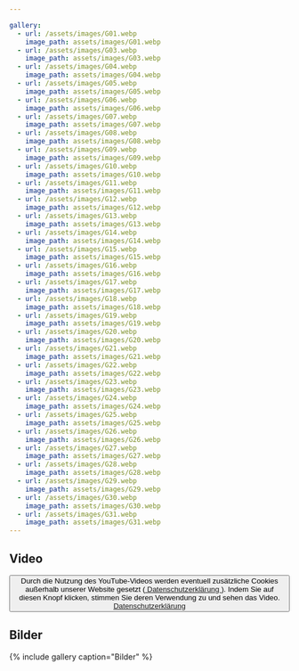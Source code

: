 ```yaml
---

gallery:
  - url: /assets/images/G01.webp
    image_path: assets/images/G01.webp
  - url: /assets/images/G03.webp
    image_path: assets/images/G03.webp
  - url: /assets/images/G04.webp
    image_path: assets/images/G04.webp
  - url: /assets/images/G05.webp
    image_path: assets/images/G05.webp
  - url: /assets/images/G06.webp
    image_path: assets/images/G06.webp
  - url: /assets/images/G07.webp
    image_path: assets/images/G07.webp
  - url: /assets/images/G08.webp
    image_path: assets/images/G08.webp
  - url: /assets/images/G09.webp
    image_path: assets/images/G09.webp
  - url: /assets/images/G10.webp
    image_path: assets/images/G10.webp
  - url: /assets/images/G11.webp
    image_path: assets/images/G11.webp
  - url: /assets/images/G12.webp
    image_path: assets/images/G12.webp
  - url: /assets/images/G13.webp
    image_path: assets/images/G13.webp
  - url: /assets/images/G14.webp
    image_path: assets/images/G14.webp
  - url: /assets/images/G15.webp
    image_path: assets/images/G15.webp
  - url: /assets/images/G16.webp
    image_path: assets/images/G16.webp
  - url: /assets/images/G17.webp
    image_path: assets/images/G17.webp
  - url: /assets/images/G18.webp
    image_path: assets/images/G18.webp
  - url: /assets/images/G19.webp
    image_path: assets/images/G19.webp
  - url: /assets/images/G20.webp
    image_path: assets/images/G20.webp
  - url: /assets/images/G21.webp
    image_path: assets/images/G21.webp
  - url: /assets/images/G22.webp
    image_path: assets/images/G22.webp
  - url: /assets/images/G23.webp
    image_path: assets/images/G23.webp
  - url: /assets/images/G24.webp
    image_path: assets/images/G24.webp
  - url: /assets/images/G25.webp
    image_path: assets/images/G25.webp
  - url: /assets/images/G26.webp
    image_path: assets/images/G26.webp
  - url: /assets/images/G27.webp
    image_path: assets/images/G27.webp
  - url: /assets/images/G28.webp
    image_path: assets/images/G28.webp
  - url: /assets/images/G29.webp
    image_path: assets/images/G29.webp
  - url: /assets/images/G30.webp
    image_path: assets/images/G30.webp
  - url: /assets/images/G31.webp
    image_path: assets/images/G31.webp
---
```


## Video

<div id="youtube-container">
  <button id="YouTubeB" onclick="showYouTube()">Durch die Nutzung des YouTube-Videos werden eventuell zusätzliche Cookies außerhalb unserer Website gesetzt (<a href='/_pages/datenschutz/'> Datenschutzerklärung </a>). Indem Sie auf diesen Knopf klicken, stimmen Sie deren Verwendung zu und sehen das Video. <a href='/_pages/datenschutz/'> Datenschutzerklärung </a></button>
</div>

<script>
  function showYouTube() {
    var container = document.getElementById("youtube-container");
    container.innerHTML = '<iframe width="80%" height="450" src="https://www.youtube.com/embed/2ozP4103bL8" frameborder="0" allow="accelerometer; autoplay; clipboard-write; encrypted-media; gyroscope; picture-in-picture" allowfullscreen style="display: block; margin: 0 auto;"></iframe>';
  }
</script>

## Bilder

{% include gallery caption="Bilder" %}
